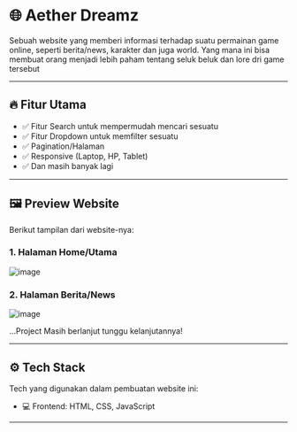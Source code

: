 # 🌐 Aether Dreamz

Sebuah website yang memberi informasi terhadap suatu permainan game online, seperti berita/news, karakter dan juga world. Yang mana ini bisa membuat orang menjadi lebih paham tentang seluk beluk dan lore dri game tersebut

---

## 🔥 Fitur Utama

- ✅ Fitur Search untuk mempermudah mencari sesuatu
- ✅ Fitur Dropdown untuk memfilter sesuatu
- ✅ Pagination/Halaman
- ✅ Responsive (Laptop, HP, Tablet)
- ✅ Dan masih banyak lagi

---

## 🖼️ Preview Website

Berikut tampilan dari website-nya:

### 1. Halaman Home/Utama

![image](https://github.com/user-attachments/assets/7095c889-7b21-4cd6-b2d6-1e8e65218e25)

### 2. Halaman Berita/News

![image](https://github.com/user-attachments/assets/c73eabcc-1fd5-4ec5-ace4-ebd055f312c3)

...Project Masih berlanjut tunggu kelanjutannya!

---

## ⚙️ Tech Stack

Tech yang digunakan dalam pembuatan website ini:

- 💻 Frontend: HTML, CSS, JavaScript

---
